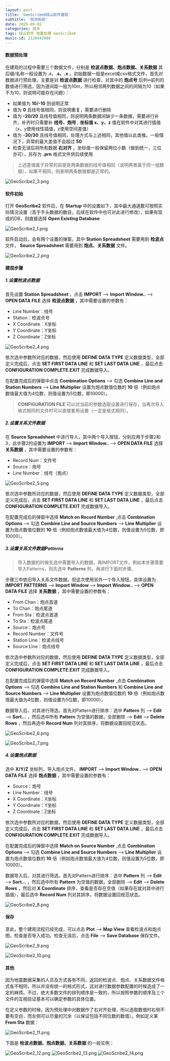 ```yaml
---
layout: post
title: 'GeoScribeⅡ绿山软件建观'
subtitle: '观测系统'
date: 2025-09-02
categories: 技术
tags: 绿山软件 地震处理 GeoScribeⅡ
music-id: 2120442088
---
```


#### 数据预处理

在建观的过程中需要三个数据文件，分别是 **检波点数据、炮点数据、关系数据** 其后缀/名称一般设置为 **.r、.s、.x** 。初始数据一般是excel或csv格式文件，首先对数据进行预处理，主要是对 **检波点数据** 进行检查，对其中的 **炮点号** 后列➖前列的数值进行筛选，因为道间距一般为10m，所以相邻两列数据之间的间隔为10（如果不为10，则说明可能存在问题）：

* 如果值为 **10/-10** 则说明正常
* 值为 **0** 且线号值相同，则说明重复，需要进行删除
* 值为 **-20/20** 且线号值相同，则说明两条数据间缺少一条数据，需要进行补齐，补齐时只需要补 **线号、炮号** , **坐标值 x、y、z** 值在软件中对其进行插值（x、y使用线性插值，z使用空间差值）
* 值为 **-30/30** 且线号值相同，处理方式与上述相同，其他值以此类推。一般情况下，异常的最大差值不会超过 **50** 
* 检查无误后将所有数据 **右对齐** ，坐标值一般保留两位小数（做到统一，三位亦可），另存为 **.prn** 格式文件供后续使用

> 上述差值属于异常的前提是两条数据的线号值相同（说明两者属于同一组数据），如果不相同，则表明两条数据都是正常的。

![GeoScribe2_3.png](https://youke1.picui.cn/s1/2025/09/02/68b6b9e22b1f0.png)

#### 软件初始

打开 **GeoScribe2** 软件后，在 **Startup** 中的设置如下，其中最大通道数可按照实际情况设置（高于手头数据的数目，后续在软件中也可对此进行修改），如果有现成的DB，则直接选择 **Open Existing Database** 

![GeoScribe2_1.png](https://youke1.picui.cn/s1/2025/09/02/68b6b9e0f21e5.png)

软件启动后，会有两个设置的弹窗，其中 **Station Spreadsheet** 需要用到 **检波点** 文件， **Source Spreadsheet** 需要用到 **炮点、关系数据** 文件。

![GeoScribe2_2.png](https://youke1.picui.cn/s1/2025/09/02/68b6b9e211695.png)

#### 建观步骤

##### 1.设置检波点数据

首先设置 **Station Spreadsheet** ，点击 **IMPORT** --> **Import Window..** --> **OPEN DATA FILE** 选择 **检波点数据** ，其中需要设置的参数有：

* Line Number：线号
* Station：检波点号
* X Coordinate：X坐标
* Y Coordinate：Y坐标
* Z Coordinate：Z坐标

![GeoScribe2_4.png](https://youke1.picui.cn/s1/2025/09/02/68b6b9e2081f9.png)

依次选中参数所对应的数据，然后使用 **DEFINE DATA TYPE** 定义数据类型，全部定义完成后，点击 **SET FIRST DATA LINE** 和 **SET LAST DATA LINE** ，最后点击 **CONFIGURATION COMPLETE.EXIT** 完成数据导入。

在配置完成后的弹窗中点击 **Combination Options** --> 勾选 **Combine Line and Station Numbers** --> **Line Multiplier** 设置为炮点数值位数的 **10** 倍（例如炮点数值最大值为4位数，则值设置为5位数，即10000）。

> **CONFIGURATION FILE** 可以对当前的参数选取设置进行保存，当再次导入格式相同的文件时可以直接套用设置（一定是格式相同）。

##### 2.设置关系文件数据

在 **Source Spreadsheet** 中进行导入，其中两个导入按钮，分别应用于步骤2和3，此步骤2的设置为 **IMPORT** --> **Import Window..** --> **OPEN DATA FILE** 选择 **关系数据** ，其中需要设置的参数有：

* Record Num：文件号
* Source：炮号
* Line Number：线号（炮点）

![GeoScribe2_5.png](https://youke1.picui.cn/s1/2025/09/02/68b6b9e1e1315.png)

依次选中参数所对应的数据，然后使用 **DEFINE DATA TYPE** 定义数据类型，全部定义完成后，点击 **SET FIRST DATA LINE** 和 **SET LAST DATA LINE** ，最后点击 **CONFIGURATION COMPLETE.EXIT** 完成数据导入。

在配置完成后的弹窗中选择 **Match on Record Number** ,点击 **Combination Options** --> 勾选 **Combine Line and Source Numbers** --> **Line Multiplier** 设置为炮点数值位数的 **10** 倍（例如炮点数值最大值为4位数，则值设置为5位数，即10000）。

##### 3.设置关系文件数据Patterns

> 导入数据的时候先选中需要导入的数据，再IMPORT文件，例如本步骤需要导入Patterns，则先选中 **Patterns** 列，再进行下面的步骤。

步骤三中依旧导入关系文件数据，但这次使用另外一个导入按钮，具体设置为 **IMPORT PATTERNS** --> **Import Window** --> **Import Window..** --> **OPEN DATA FILE** 选择 **关系数据** ，其中需要设置的参数有：

* From Chan：炮点首道
* To Chan：炮点尾道
* From Sta：检波点首道
* To Sta：检波点尾道
* Source：炮点号
* Record Number：文件号
* Station Line：检波点线号
* Source Line：炮点线号

依次选中参数所对应的数据，然后使用 **DEFINE DATA TYPE** 定义数据类型，全部定义完成后，点击 **SET FIRST DATA LINE** 和 **SET LAST DATA LINE** ，最后点击 **CONFIGURATION COMPLETE.EXIT** 完成数据导入。

在配置完成后的弹窗中选择 **Match on Record Number** ,点击 **Combination Options** --> 勾选 **Combine Line and Station Numbers** 和 **Combine Line and Source Numbers** --> **Line Multiplier** 设置为炮点数值位数的 **10** 倍（例如炮点数值最大值为4位数，则值设置为5位数，即10000）。

数据导入后，对其进行筛选，首先对Pattern进行排序：选中 **Pattern** 列 --> **Edit** --> **Sort...** ，然后选中所有 **Pattern** 为空值的数据，全部删除 --> **Edit** --> **Delete Rows** ，然后再选中 **Record Num** 列对其排序，将数据设置回规范状态。

![GeoScribe2_6.png](https://youke1.picui.cn/s1/2025/09/02/68b6ba492b4ad.png)

![GeoScribe2_7.png](https://youke1.picui.cn/s1/2025/09/02/68b6ba491f657.png)

##### 4.设置炮点数据

选中 **X/Y/Z** 坐标列，导入炮点文件。 **IMPORT** --> **Import Window..** --> **OPEN DATA FILE** 选择 **炮点数据** ，其中需要设置的参数有：

* Source：炮号
* Line Number：线号
* X Coordinate：X坐标
* Y Coordinate：Y坐标
* Z Coordinate：Z坐标

依次选中参数所对应的数据，然后使用 **DEFINE DATA TYPE** 定义数据类型，全部定义完成后，点击 **SET FIRST DATA LINE** 和 **SET LAST DATA LINE** ，最后点击 **CONFIGURATION COMPLETE.EXIT** 完成数据导入。

在配置完成后的弹窗中选择 **Match on Source Number** ,点击 **Combination Options** --> 勾选 **Combine Line and Source Numbers** --> **Line Multiplier** 设置为炮点数值位数的 **10** 倍（例如炮点数值最大值为4位数，则值设置为5位数，即10000）。

数据导入后，对其进行筛选，首先对Pattern进行排序：选中 **Pattern** 列 --> **Edit** --> **Sort...** ，然后选中所有 **Pattern** 为空值的数据，全部删除 --> **Edit** --> **Delete Rows** ，然后对 **X Coordinate** 排序，查看是否存在空值（如果存在就对其中进行插值），最后选中 **Record Num** 列对其排序，将数据设置回规范状态。

![GeoScribe2_8.png](https://youke1.picui.cn/s1/2025/09/02/68b6ba49884f0.png)

#### 保存

至此，整个建观流程已经完成，可以点击 **Plot** --> **Map View** 查看检波点和炮点图，检查是否导入成功。检查无误后，点击 **File** --> **Save Database** 保存文件。

![GeoScribe2_9.png](https://youke1.picui.cn/s1/2025/09/02/68b6ba49bdb16.png)

![GeoScribe2_10.png](https://youke1.picui.cn/s1/2025/09/02/68b6ba496fa89.png)

#### 其他

因为地震数据采集的人员及方式各有不同，返回的检波点、炮点、关系数据文件格式各不相同，所以并没有统一的格式形式，这对进行数据参数配置的时候造成了一定的麻烦。不过，绝大多数文件的排列顺序是一致的，所以按照参数的顺序及三个文件的互相验证基本可以确定参数的具体位置。

在定义参数的时候，因为预处理中对数据作了右对齐处理，所以选取数值时右侧不要有空白，而左侧可以尽量的冗余（以保证包括不同位数的数值）。例如定义某 **From Sta** 数据：

![GeoScribe2_11.png](https://youke1.picui.cn/s1/2025/09/02/68b6ba7773c88.png)

下面是 **检波点数据、炮点数据、关系数据** 的一般实例：

![GeoScribe2_12.png](https://youke1.picui.cn/s1/2025/09/02/68b6ba7869a5c.png)
![GeoScribe2_13.png](https://youke1.picui.cn/s1/2025/09/02/68b6ba7847639.png)
![GeoScribe2_14.png](https://youke1.picui.cn/s1/2025/09/02/68b6ba786e700.png)
